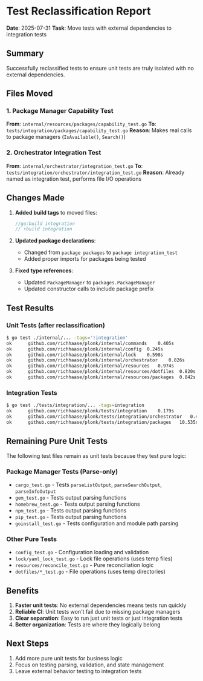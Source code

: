 # Test Reclassification Report

**Date**: 2025-07-31
**Task**: Move tests with external dependencies to integration tests

## Summary

Successfully reclassified tests to ensure unit tests are truly isolated with no external dependencies.

## Files Moved

### 1. Package Manager Capability Test
**From**: `internal/resources/packages/capability_test.go`
**To**: `tests/integration/packages/capability_test.go`
**Reason**: Makes real calls to package managers (`IsAvailable()`, `Search()`)

### 2. Orchestrator Integration Test
**From**: `internal/orchestrator/integration_test.go`
**To**: `tests/integration/orchestrator/integration_test.go`
**Reason**: Already named as integration test, performs file I/O operations

## Changes Made

1. **Added build tags** to moved files:
   ```go
   //go:build integration
   // +build integration
   ```

2. **Updated package declarations**:
   - Changed from `package packages` to `package integration_test`
   - Added proper imports for packages being tested

3. **Fixed type references**:
   - Updated `PackageManager` to `packages.PackageManager`
   - Updated constructor calls to include package prefix

## Test Results

### Unit Tests (after reclassification)
```bash
$ go test ./internal/... -tags='!integration'
ok  	github.com/richhaase/plonk/internal/commands	0.405s
ok  	github.com/richhaase/plonk/internal/config	0.245s
ok  	github.com/richhaase/plonk/internal/lock	0.598s
ok  	github.com/richhaase/plonk/internal/orchestrator	0.826s
ok  	github.com/richhaase/plonk/internal/resources	0.974s
ok  	github.com/richhaase/plonk/internal/resources/dotfiles	0.820s
ok  	github.com/richhaase/plonk/internal/resources/packages	0.842s
```

### Integration Tests
```bash
$ go test ./tests/integration/... -tags=integration
ok  	github.com/richhaase/plonk/tests/integration	0.179s
ok  	github.com/richhaase/plonk/tests/integration/orchestrator	0.470s
ok  	github.com/richhaase/plonk/tests/integration/packages	10.535s
```

## Remaining Pure Unit Tests

The following test files remain as unit tests because they test pure logic:

### Package Manager Tests (Parse-only)
- `cargo_test.go` - Tests `parseListOutput`, `parseSearchOutput`, `parseInfoOutput`
- `gem_test.go` - Tests output parsing functions
- `homebrew_test.go` - Tests output parsing functions
- `npm_test.go` - Tests output parsing functions
- `pip_test.go` - Tests output parsing functions
- `goinstall_test.go` - Tests configuration and module path parsing

### Other Pure Tests
- `config_test.go` - Configuration loading and validation
- `lock/yaml_lock_test.go` - Lock file operations (uses temp files)
- `resources/reconcile_test.go` - Pure reconciliation logic
- `dotfiles/*_test.go` - File operations (uses temp directories)

## Benefits

1. **Faster unit tests**: No external dependencies means tests run quickly
2. **Reliable CI**: Unit tests won't fail due to missing package managers
3. **Clear separation**: Easy to run just unit tests or just integration tests
4. **Better organization**: Tests are where they logically belong

## Next Steps

1. Add more pure unit tests for business logic
2. Focus on testing parsing, validation, and state management
3. Leave external behavior testing to integration tests
